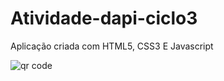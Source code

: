 # Atividade-dapi-ciclo3
Aplicação criada com HTML5, CSS3 E Javascript

<img src="https://encrypted-tbn0.gstatic.com/images?q=tbn:ANd9GcTa8IQiKUiPnufvG9-9eqDzOimI3lf_9JG-Gg&usqp=CAU" alt="qr code">

